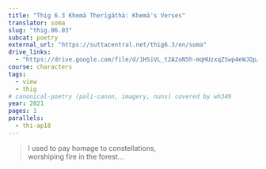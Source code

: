 ```yaml
---
title: "Thig 6.3 Khemā Therīgāthā: Khemā's Verses"
translator: soma
slug: "thig.06.03"
subcat: poetry
external_url: "https://suttacentral.net/thig6.3/en/soma"
drive_links:
  - "https://drive.google.com/file/d/1HSiVL_t2A2oN5h-mqHUzxqZSwp4eWJQp/view?usp=drivesdk"
course: characters
tags:
  - view
  - thig
# canonical-poetry (pali-canon, imagery, nuns) covered by wh349
year: 2021
pages: 1
parallels:
  - thi-ap18
---
```


> I used to pay homage to constellations,  
worshiping fire in the forest...
